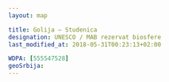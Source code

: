 ```yaml
---
layout: map

title: Golija – Studenica
designation: UNESCO / MAB rezervat biosfere
last_modified_at: 2018-05-31T00:23:13+02:00

WDPA: [555547528]
geoSrbija:
---
```

